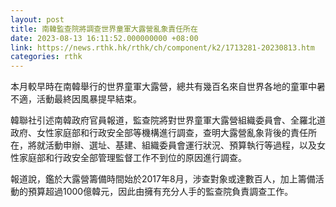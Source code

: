 ```yaml
---
layout: post
title: 南韓監查院將調查世界童軍大露營亂象責任所在
date: 2023-08-13 16:11:52.000000000 +08:00
link: https://news.rthk.hk/rthk/ch/component/k2/1713281-20230813.htm
categories: rthk
---
```


本月較早時在南韓舉行的世界童軍大露營，總共有幾百名來自世界各地的童軍中暑不適，活動最終因風暴提早結束。

韓聯社引述南韓政府官員報道，監查院將對世界童軍大露營組織委員會、全羅北道政府、女性家庭部和行政安全部等機構進行調查，查明大露營亂象背後的責任所在，將就活動申辦、選址、基建、組織委員會運行狀況、預算執行等過程，以及女性家庭部和行政安全部管理監督工作不到位的原因進行調查。

報道說，鑑於大露營籌備時間始於2017年8月，涉查對象或達數百人，加上籌備活動的預算超過1000億韓元，因此由擁有充分人手的監查院負責調查工作。
